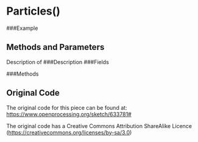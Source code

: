 # Particles()
###Example
## Methods and Parameters
Description of
###Description
###Fields

###Methods






## Original Code
The original code for this piece can be found at: https://www.openprocessing.org/sketch/633781#

The original code has a Creative Commons Attribution ShareAlike Licence (https://creativecommons.org/licenses/by-sa/3.0)
